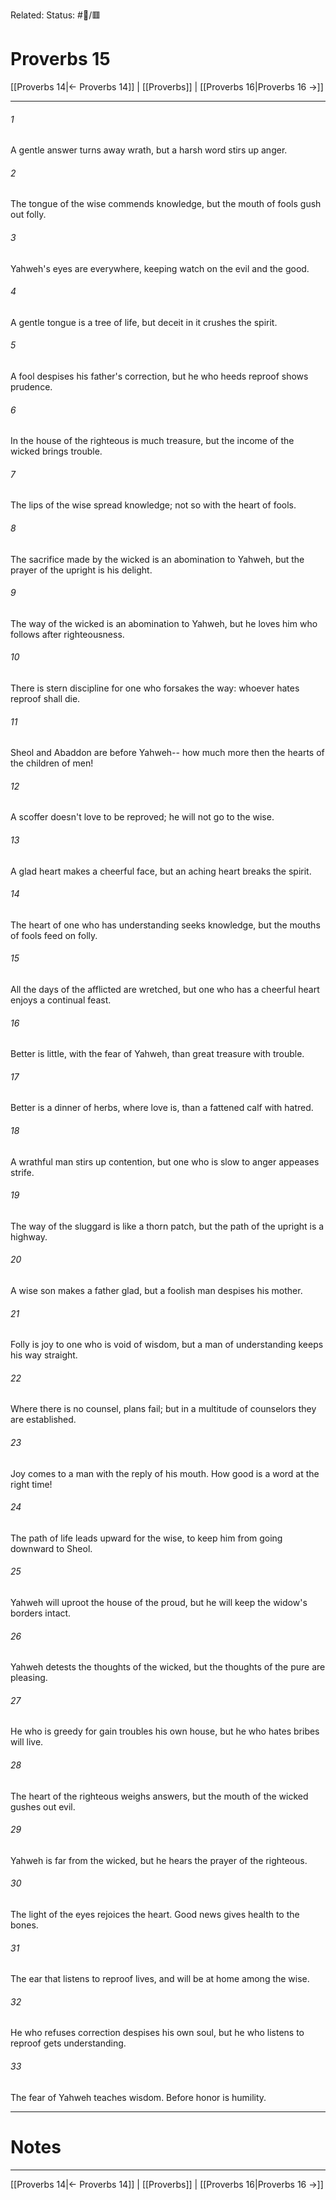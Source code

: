 Related:
Status: #📖/🟥
# Proverbs 15

[[Proverbs 14|← Proverbs 14]] | [[Proverbs]] | [[Proverbs 16|Proverbs 16 →]]
***



###### 1 
A gentle answer turns away wrath, but a harsh word stirs up anger. 

###### 2 
The tongue of the wise commends knowledge, but the mouth of fools gush out folly. 

###### 3 
Yahweh's eyes are everywhere, keeping watch on the evil and the good. 

###### 4 
A gentle tongue is a tree of life, but deceit in it crushes the spirit. 

###### 5 
A fool despises his father's correction, but he who heeds reproof shows prudence. 

###### 6 
In the house of the righteous is much treasure, but the income of the wicked brings trouble. 

###### 7 
The lips of the wise spread knowledge; not so with the heart of fools. 

###### 8 
The sacrifice made by the wicked is an abomination to Yahweh, but the prayer of the upright is his delight. 

###### 9 
The way of the wicked is an abomination to Yahweh, but he loves him who follows after righteousness. 

###### 10 
There is stern discipline for one who forsakes the way: whoever hates reproof shall die. 

###### 11 
Sheol and Abaddon are before Yahweh-- how much more then the hearts of the children of men! 

###### 12 
A scoffer doesn't love to be reproved; he will not go to the wise. 

###### 13 
A glad heart makes a cheerful face, but an aching heart breaks the spirit. 

###### 14 
The heart of one who has understanding seeks knowledge, but the mouths of fools feed on folly. 

###### 15 
All the days of the afflicted are wretched, but one who has a cheerful heart enjoys a continual feast. 

###### 16 
Better is little, with the fear of Yahweh, than great treasure with trouble. 

###### 17 
Better is a dinner of herbs, where love is, than a fattened calf with hatred. 

###### 18 
A wrathful man stirs up contention, but one who is slow to anger appeases strife. 

###### 19 
The way of the sluggard is like a thorn patch, but the path of the upright is a highway. 

###### 20 
A wise son makes a father glad, but a foolish man despises his mother. 

###### 21 
Folly is joy to one who is void of wisdom, but a man of understanding keeps his way straight. 

###### 22 
Where there is no counsel, plans fail; but in a multitude of counselors they are established. 

###### 23 
Joy comes to a man with the reply of his mouth. How good is a word at the right time! 

###### 24 
The path of life leads upward for the wise, to keep him from going downward to Sheol. 

###### 25 
Yahweh will uproot the house of the proud, but he will keep the widow's borders intact. 

###### 26 
Yahweh detests the thoughts of the wicked, but the thoughts of the pure are pleasing. 

###### 27 
He who is greedy for gain troubles his own house, but he who hates bribes will live. 

###### 28 
The heart of the righteous weighs answers, but the mouth of the wicked gushes out evil. 

###### 29 
Yahweh is far from the wicked, but he hears the prayer of the righteous. 

###### 30 
The light of the eyes rejoices the heart. Good news gives health to the bones. 

###### 31 
The ear that listens to reproof lives, and will be at home among the wise. 

###### 32 
He who refuses correction despises his own soul, but he who listens to reproof gets understanding. 

###### 33 
The fear of Yahweh teaches wisdom. Before honor is humility.

---
# Notes


***
[[Proverbs 14|← Proverbs 14]] | [[Proverbs]] | [[Proverbs 16|Proverbs 16 →]]
